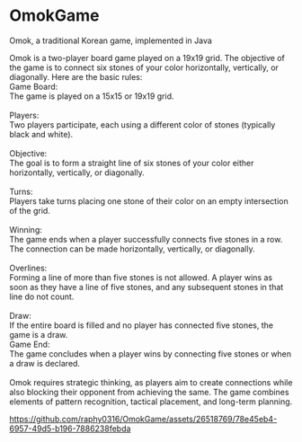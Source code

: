 # OmokGame
 Omok, a traditional Korean game, implemented in Java

Omok is a two-player board game played on a 19x19 grid. The objective of the game is to connect six stones of your color horizontally, vertically, or diagonally. Here are the basic rules:
<br>
Game Board:<br>
The game is played on a 15x15 or 19x19 grid.<br>
<br>
Players:<br>
Two players participate, each using a different color of stones (typically black and white).<br>
<br>
Objective:<br>
The goal is to form a straight line of six stones of your color either horizontally, vertically, or diagonally.<br>
<br>
Turns:<br>
Players take turns placing one stone of their color on an empty intersection of the grid.<br>
<br>
Winning:<br>
The game ends when a player successfully connects five stones in a row. The connection can be made horizontally, vertically, or diagonally.<br>
<br>
Overlines:<br>
Forming a line of more than five stones is not allowed. A player wins as soon as they have a line of five stones, and any subsequent stones in that line do not count.<br>
<br>
Draw:<br>
If the entire board is filled and no player has connected five stones, the game is a draw.<br>
Game End:<br>
The game concludes when a player wins by connecting five stones or when a draw is declared.<br>
<br>
Omok requires strategic thinking, as players aim to create connections while also blocking their opponent from achieving the same. The game combines elements of pattern recognition, tactical placement, and long-term planning.
<br>


https://github.com/raphy0316/OmokGame/assets/26518769/78e45eb4-6957-49d5-b196-7886238febda

